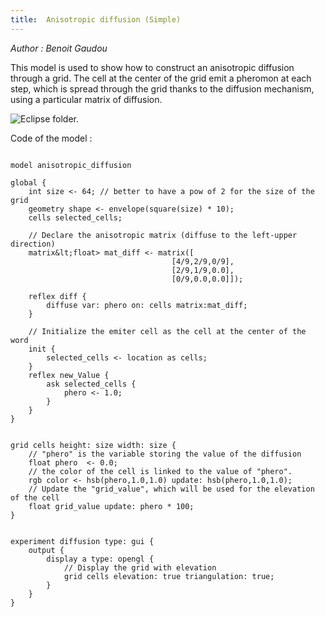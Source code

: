 ```yaml
---
title:  Anisotropic diffusion (Simple)
---
```


[//]: # (keyword|operator_hsb)
[//]: # (keyword|statement_diffuse)
[//]: # (keyword|type_matrix)
[//]: # (keyword|concept_diffusion)
[//]: # (keyword|concept_matrix)
[//]: # (keyword|concept_math)
[//]: # (keyword|concept_elevation)


_Author : Benoit Gaudou_

This model is used to show how to construct an anisotropic diffusion through a grid. The cell at the center of the grid emit a pheromon at each step, which is spread through the grid thanks to the diffusion mechanism, using a particular matrix of diffusion.


<p><img src="gm_wiki/resources/images/modelLibraryScreenshots/Additionnal Plugins/Diffusion Statement/Diffusion Statement Anisotropic Diffusion (Simple)/a-10.png" alt="Eclipse folder." title class="img-responsive" /></p>Code of the model : 

```

model anisotropic_diffusion

global {
	int size <- 64; // better to have a pow of 2 for the size of the grid
  	geometry shape <- envelope(square(size) * 10);
  	cells selected_cells;
  	
  	// Declare the anisotropic matrix (diffuse to the left-upper direction)
	matrix&lt;float> mat_diff <- matrix([
									[4/9,2/9,0/9],
									[2/9,1/9,0.0],
									[0/9,0.0,0.0]]);
	
	reflex diff { 
		diffuse var: phero on: cells matrix:mat_diff;
	}

	// Initialize the emiter cell as the cell at the center of the word
	init {
		selected_cells <- location as cells;
	}
	reflex new_Value {
		ask selected_cells {
			phero <- 1.0;
		}
	}
}


grid cells height: size width: size {
	// "phero" is the variable storing the value of the diffusion
	float phero  <- 0.0;
	// the color of the cell is linked to the value of "phero".
	rgb color <- hsb(phero,1.0,1.0) update: hsb(phero,1.0,1.0);
	// Update the "grid_value", which will be used for the elevation of the cell
	float grid_value update: phero * 100;
} 


experiment diffusion type: gui {
	output {
		display a type: opengl {
			// Display the grid with elevation
			grid cells elevation: true triangulation: true;
		}
	}
}
```
